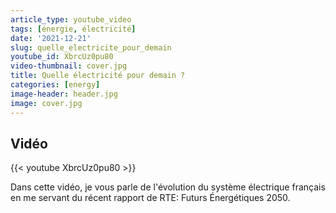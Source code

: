 ```yaml
---
article_type: youtube_video
tags: [énergie, électricité]
date: '2021-12-21'
slug: quelle_electricite_pour_demain
youtube_id: XbrcUz0pu80
video-thumbnail: cover.jpg
title: Quelle électricité pour demain ?
categories: [energy]
image-header: header.jpg
image: cover.jpg
---
```


## Vidéo

{{< youtube XbrcUz0pu80 >}}

Dans cette vidéo, je vous parle de l'évolution du système électrique français en me servant du récent rapport de RTE: Futurs Énergétiques 2050.